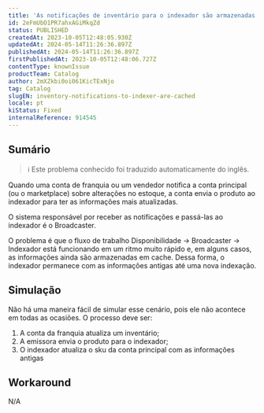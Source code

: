 ```yaml
---
title: 'As notificações de inventário para o indexador são armazenadas em cache'
id: 2eFmUbO1PR7ahxAGiMkqZd
status: PUBLISHED
createdAt: 2023-10-05T12:48:05.930Z
updatedAt: 2024-05-14T11:26:36.897Z
publishedAt: 2024-05-14T11:26:36.897Z
firstPublishedAt: 2023-10-05T12:48:06.727Z
contentType: knownIssue
productTeam: Catalog
author: 2mXZkbi0oi061KicTExNjo
tag: Catalog
slugEN: inventory-notifications-to-indexer-are-cached
locale: pt
kiStatus: Fixed
internalReference: 914545
---
```


## Sumário

>ℹ️ Este problema conhecido foi traduzido automaticamente do inglês.


Quando uma conta de franquia ou um vendedor notifica a conta principal (ou o marketplace) sobre alterações no estoque, a conta envia o produto ao indexador para ter as informações mais atualizadas.

O sistema responsável por receber as notificações e passá-las ao indexador é o Broadcaster.

O problema é que o fluxo de trabalho Disponibilidade -> Broadcaster -> Indexador está funcionando em um ritmo muito rápido e, em alguns casos, as informações ainda são armazenadas em cache. Dessa forma, o indexador permanece com as informações antigas até uma nova indexação.

## Simulação


Não há uma maneira fácil de simular esse cenário, pois ele não acontece em todas as ocasiões.
O processo deve ser:

1. A conta da franquia atualiza um inventário;
2. A emissora envia o produto para o indexador;
3. O indexador atualiza o sku da conta principal com as informações antigas

## Workaround


N/A





